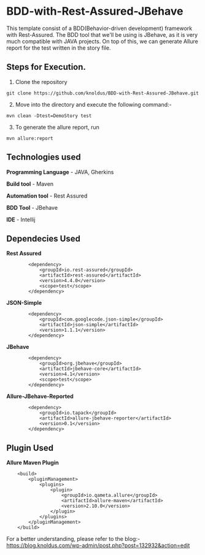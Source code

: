 # BDD-with-Rest-Assured-JBehave

This template consist of a BDD(Behavior-driven development) framework with Rest-Assured. The BDD tool that we'll be using is JBehave, as it is very much compatible with JAVA projects. On top of this, we can generate Allure report for the test written in the story file.

## Steps for Execution.

1. Clone the repository

`git clone https://github.com/knoldus/BDD-with-Rest-Assured-JBehave.git`

2. Move into the directory and execute the following command:-

`mvn clean -Dtest=DemoStory test`

3. To generate the allure report, run

`mvn allure:report`

## Technologies used

**Programming Language** - JAVA, Gherkins

**Build tool** - Maven

**Automation tool** - Rest Assured

**BDD Tool** - JBehave

**IDE** - Intellij

## Dependecies Used

**Rest Assured**
```
        <dependency>
            <groupId>io.rest-assured</groupId>
            <artifactId>rest-assured</artifactId>
            <version>4.4.0</version>
            <scope>test</scope>
        </dependency>
```

**JSON-Simple**

```
        <dependency>
            <groupId>com.googlecode.json-simple</groupId>
            <artifactId>json-simple</artifactId>
            <version>1.1.1</version>
        </dependency>
```

**JBehave**
```
        <dependency>
            <groupId>org.jbehave</groupId>
            <artifactId>jbehave-core</artifactId>
            <version>4.1</version>
            <scope>test</scope>
        </dependency>
```

**Allure-JBehave-Reported**
```
        <dependency>
            <groupId>io.tapack</groupId>
            <artifactId>allure-jbehave-reporter</artifactId>
            <version>0.1</version>
        </dependency>
```

## Plugin Used

**Allure Maven Plugin**
```
    <build>
        <pluginManagement>
            <plugins>
                <plugin>
                    <groupId>io.qameta.allure</groupId>
                    <artifactId>allure-maven</artifactId>
                    <version>2.10.0</version>
                </plugin>
            </plugins>
        </pluginManagement>
    </build>
```
 
For a better understanding, please refer to the blog:-
https://blog.knoldus.com/wp-admin/post.php?post=132932&action=edit
